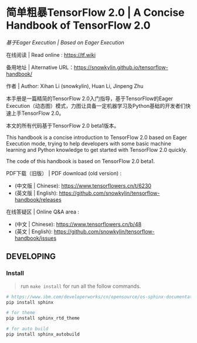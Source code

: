 # 简单粗暴TensorFlow 2.0 | A Concise Handbook of TensorFlow 2.0

*基于Eager Execution | Based on Eager Execution*

在线阅读 | Read online : https://tf.wiki 

备用地址 | Alternative URL：https://snowkylin.github.io/tensorflow-handbook/

作者 | Author: Xihan Li (snowkylin), Huan Li, Jinpeng Zhu

本手册是一篇精简的TensorFlow 2.0入门指导，基于TensorFlow的Eager Execution（动态图）模式，力图让具备一定机器学习及Python基础的开发者们快速上手TensorFlow 2.0。

本文的所有代码基于TensorFlow 2.0 beta1版本。

This handbook is a concise introduction to TensorFlow 2.0 based on Eager Execution mode, trying to help developers with some basic machine learning and Python knowledge to get started with TensorFlow 2.0 quickly.

The code of this handbook is based on TensorFlow 2.0 beta1.

PDF下载（旧版） | PDF download (old version) : 

- (中文版 | Chinese): https://www.tensorflowers.cn/t/6230
- (英文版 | English): https://github.com/snowkylin/tensorflow-handbook/releases

在线答疑区 | Online Q&A area : 

- (中文 | Chinese): https://www.tensorflowers.cn/b/48
- (英文 | English): https://github.com/snowkylin/tensorflow-handbook/issues

## DEVELOPING

### Install

> run `make install` for run all the follow commands.

```sh
# https://www.ibm.com/developerworks/cn/opensource/os-sphinx-documentation/index.html
pip install sphinx

# for theme
pip install sphinx_rtd_theme

# for auto build
pip install sphinx_autobuild
```
